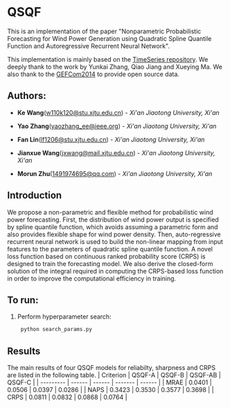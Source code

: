 # QSQF
This is an implementation of the paper "Nonparametric Probabilistic Forecasting for Wind Power Generation using Quadratic Spline Quantile Function and Autoregressive Recurrent Neural Network".

This implementation is mainly based on the [TimeSeries repository](https://github.com/zhykoties/TimeSeries). We deeply thank to the work by Yunkai Zhang, Qiao Jiang and Xueying Ma. We also thank to the [GEFCom2014](https://www.sciencedirect.com/science/article/abs/pii/S0169207016000133#ec000005) to provide open source data.

## Authors:
* **Ke Wang**(<w110k120@stu.xjtu.edu.cn>) - *Xi'an Jiaotong University, Xi'an* 

* **Yao Zhang**(<yaozhang_ee@ieee.org>) - *Xi'an Jiaotong University, Xi'an* 

* **Fan Lin**(<lf1206@stu.xjtu.edu.cn>) - *Xi'an Jiaotong University, Xi'an* 

* **Jianxue Wang**(<jxwang@mail.xjtu.edu.cn>) - *Xi'an Jiaotong University, Xi'an* 

* **Morun Zhu**(<1491974695@qq.com>) - *Xi'an Jiaotong University, Xi'an* 

## Introduction
We propose a non-parametric and flexible method for probabilistic wind power forecasting. First, the distribution of wind power output is specified by spline quantile function, which avoids assuming a parametric form and also provides flexible shape for wind power density. Then, auto-regressive recurrent neural network is used to build the non-linear mapping from input features to the parameters of quadratic spline quantile function. A novel loss function based on continuous ranked probability score (CRPS) is designed to train the forecasting model. We also derive the closed-form solution of the integral required in computing the CRPS-based loss function in order to improve the computational efficiency in training.

## To run:

1. Perform hyperparameter search:
        
   ```bash
    python search_params.py
   ```

## Results
The main results of four QSQF models for reliabilty, sharpness and CRPS are listed in the following table.
| Criterion | QSQF-A | QSQF-B | QSQF-AB | QSQF-C |
| --------- | ------ | ------ | ------- | ------ |
| MRAE      | 0.0401 | 0.0506 | 0.0397  | 0.0286 |
| NAPS      | 0.3423 | 0.3530 | 0.3577  | 0.3698 |
| CRPS      | 0.0811 | 0.0832 | 0.0868  | 0.0764 |

